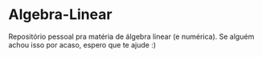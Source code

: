 # Algebra-Linear
Repositório pessoal pra matéria de álgebra linear (e numérica).
Se alguém achou isso por acaso, espero que te ajude :)
